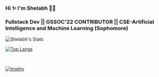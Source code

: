 ### Hi ✨ I'm Shelabh  🤌🏻
<h3>Fullstack Dev || GSSOC'22 CONTRIBUTOR || CSE-Artificial Intelligence and Machine Learning (Sophomore)</h3>



    
   ![Shelabh's Stats](https://github-readme-stats.vercel.app/api?username=Shelabh&&theme=chartreuse-dark&show_icons=true)
  <br>
  
  [![Top Langs](https://github-readme-stats.vercel.app/api/top-langs/?username=Shelabh&langs_count=8&layout=compact&title_color=0bfc03&icon_color=0bfc03&text_color=e0e0e0&bg_color=000000)](https://github.com/anuraghazra/github-readme-stats)
  
  
  <br>

        
[![trophy](https://github-profile-trophy.vercel.app/?username=Shelabh&theme=darkhub&row=1&margin-w=15&margin-h=15)](https://github.com/ryo-ma/github-profile-trophy)
